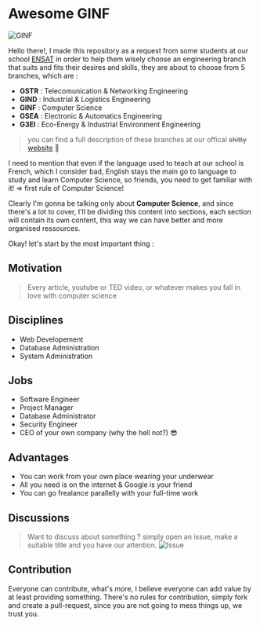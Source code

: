 # Awesome GINF

![GINF](https://raw.githubusercontent.com/Zianwar/awesome-ginf/master/images/ginf.png?token=AGMZeFbP2EnVs2S29E2B4NdXZpn19lu6ks5VqvTTwA%3D%3D "Génie Informatique")            

Hello there!, I made this repository as a request from some students at our school [ENSAT](http://ensat.ac.ma) in order to help them wisely choose an engineering branch that suits and fits their desires and skills, they are about to choose from 5 branches, which are : 

+ **GSTR** : Telecomunication & Networking Engineering
+ **GIND** : Industrial & Logistics Engineering
+ **GINF** : Computer Science
+ **GSEA** : Electronic & Automatics Engineering 
+ **G3EI** : Eco-Energy & Industrial Environment Engineering 

> you can find a full description of these branches at our offical  ~~shitty~~ [website](http://ensat.ac.ma) :poop:

I need to mention that even if the language used to teach at our school is French, which I consider bad, English stays the main go to language to study and learn Computer Science, so friends, you need to get familiar with it! => first rule of Computer Science!

Clearly I'm gonna be talking only about **Computer Science**, and since there's a lot to cover, I'll be dividing this content into sections, each section will contain its own content, this way we can have better and more organised ressources.

Okay! let's start by the most important thing :  


## Motivation
>Every article, youtube or TED video, or whatever makes you fall in love with computer science


## Disciplines
+ Web Developement 
+ Database Administration
+ System Administration


## Jobs
+ Software Engineer
+ Project Manager
+ Database Administrator
+ Security Engineer
+ CEO of your own company (why the hell not?) :sunglasses:


## Advantages
+ You can work from your own place wearing your underwear
+ All you need is on the internet & Google is your friend
+ You can go frealance parallelly with your full-time work


## Discussions
>Want to discuss about something ?
>simply open an issue, make a suitable title and you have our attention.
![Issue](https://raw.githubusercontent.com/Zianwar/awesome-ginf/master/images/newissue1.png "Issues Section")


## Contribution
Everyone can contribute, what's more, I believe everyone can add value by at least providing something.
There's no rules for contribution, simply fork and create a pull-request, since you are not going to mess things up, 
we trust you. 

